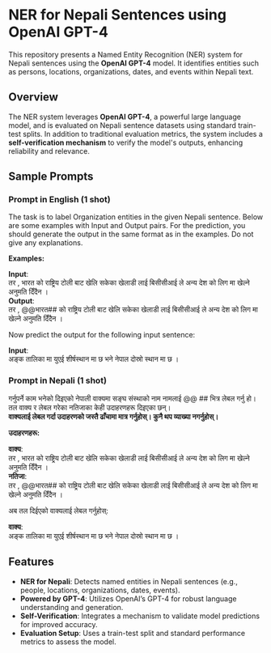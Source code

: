 # NER for Nepali Sentences using OpenAI GPT-4

This repository presents a Named Entity Recognition (NER) system for Nepali sentences using the **OpenAI GPT-4** model. It identifies entities such as persons, locations, organizations, dates, and events within Nepali text.

## Overview

The NER system leverages **OpenAI GPT-4**, a powerful large language model, and is evaluated on Nepali sentence datasets using standard train-test splits. In addition to traditional evaluation metrics, the system includes a **self-verification mechanism** to verify the model's outputs, enhancing reliability and relevance.

## Sample Prompts

### Prompt in English (1 shot)

The task is to label Organization entities in the given Nepali sentence.  Below are some examples with Input and Output pairs. 
For the prediction, you should generate the output in the same format as in the examples.  Do not give any explanations. 

**Examples:**

**Input**:  
  तर , भारत को राष्ट्रिय टोली बाट खेलि सकेका खेलाडी लाई बिसीसीआई ले अन्य देश को लिग मा खेल्ने अनुमति दिँदैन ।  
  **Output**:  
  तर , @@भारत## को राष्ट्रिय टोली बाट खेलि सकेका खेलाडी लाई बिसीसीआई ले अन्य देश को लिग मा खेल्ने अनुमति दिँदैन ।

Now predict the output for the following input sentence:

**Input**:  
अङ्क तालिका मा युएई शीर्षस्थान मा छ भने नेपाल दोस्रो स्थान मा छ ।




### Prompt in Nepali (1 shot)

गर्नुपर्ने काम भनेको दिइएको नेपाली वाक्यमा सङ्घ संस्थाको नाम नामलाई @@ ## भित्र लेबल गर्नु हो।  
तल वाक्य र लेबल गरेका नतिजाका केही उदाहरणहरू दिइएका छन्।  
**वाक्यलाई लेबल गर्दा उदाहरणको जस्तै ढाँचामा मात्र गर्नुहोस्। कुनै थप व्याख्या नगर्नुहोस्।**

**उदाहरणहरू:**

 **वाक्य**:  
  तर , भारत को राष्ट्रिय टोली बाट खेलि सकेका खेलाडी लाई बिसीसीआई ले अन्य देश को लिग मा खेल्ने अनुमति दिँदैन ।  
  **नतिजा**:  
  तर , @@भारत## को राष्ट्रिय टोली बाट खेलि सकेका खेलाडी लाई बिसीसीआई ले अन्य देश को लिग मा खेल्ने अनुमति दिँदैन ।

अब तल दिईएको वाक्यलाई लेबल गर्नुहोस्:

**वाक्य**:  
अङ्क तालिका मा युएई शीर्षस्थान मा छ भने नेपाल दोस्रो स्थान मा छ ।




## Features

- **NER for Nepali**: Detects named entities in Nepali sentences (e.g., people, locations, organizations, dates, events).
- **Powered by GPT-4**: Utilizes OpenAI’s GPT-4 for robust language understanding and generation.
- **Self-Verification**: Integrates a mechanism to validate model predictions for improved accuracy.
- **Evaluation Setup**: Uses a train-test split and standard performance metrics to assess the model.